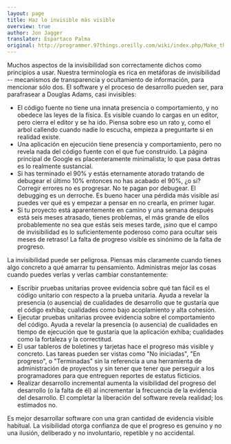 ```yaml
---
layout: page
title: Haz lo invisible más visible
overview: true
author: Jon Jagger
translator: Espartaco Palma
original: http://programmer.97things.oreilly.com/wiki/index.php/Make_the_Invisible_More_Visible
---
```


Muchos aspectos de la invisibilidad son correctamente dichos como principios a usar. Nuestra terminología es rica en metáforas de invisibilidad -- mecanismos de transparencia y ocultamiento de información, para mencionar sólo dos. El software y el proceso de desarrollo pueden ser, para parafrasear a Douglas Adams, casi invisibles:

* El código fuente no tiene una innata presencia o comportamiento, y no obedece las leyes de la física. Es visible cuando lo cargas en un editor, pero cierra el editor y se ha ido. Piensa sobre eso un rato y, como el arbol callendo cuando nadie lo escucha, empieza a preguntarte si en realidad existe.
* Una aplicación en ejecución tiene presencia y comportamiento, pero no revela nada del código fuente con el que fue construido. La página principal de Google es placenteramente minimalista; lo que pasa detras es lo realmente sustancial.
* Si has terminado el 90% y estás eternamente atorado tratando de debugear el último 10% entonces no has acabado el 90%, ¿o si? Corregir errores no es progresar. No te pagan por debugear. El debugging es un derroche. Es bueno hacer una pérdida más visible así puedes ver qué es y empezar a pensar en no crearla, en primer lugar.
* Si tu proyecto está aparentemente en camino y una semana después está seis meses atrasado, tienes problemas, el más grande de ellos  probablemente no sea que estás seis meses tarde, ¡sino que el campo de invisibilidad es lo suficientemente poderoso como para ocultar seis meses de retraso! La falta de progreso visible es sinónimo de la falta de progreso.

La invisibilidad puede ser peligrosa. Piensas más claramente cuando tienes algo concreto a qué amarrar tu pensamiento. Administras mejor las cosas cuando puedes verlas y verlas cambiar constantemente:

* Escribir pruebas unitarias provee evidencia sobre qué tan fácil es el código unitario con respecto a la prueba unitaria. Ayuda a revelar la presencia (o ausencia) de cualidades de desarrollo que te gustaría que el código exhiba; cualidades como bajo acoplamiento y alta cohesión.
* Ejecutar pruebas unitarias provee evidencia sobre el comportamiento del código. Ayuda a revelar la presencia (o ausencia) de cualidades en tiempo de ejecución que te gustaría que la aplicación exhiba; cualidades como la fortaleza y la correctitud.
* El usar tableros de boletines y tarjetas hace el progreso más visible y concreto. Las tareas pueden ser vistas como "No iniciadas", "En progreso", o "Terminadas" sin la referencia a una herramienta de administración de proyectos y sin tener que tener que perseguir a los programadores para que entreguen reportes de estatus ficticios.
* Realizar desarrollo incremental aumenta la visibilidad del progreso del desarrollo (o la falta de él) al incrementar la frecuencia de la evidencia del desarrollo. El completar la liberación del software revela realidad; los estimados no.

Es mejor desarrollar software con una gran cantidad de evidencia visible habitual. La visibilidad otorga confianza de que el progreso es genuino y no una ilusión, deliberado y no involuntario, repetible y no accidental.

